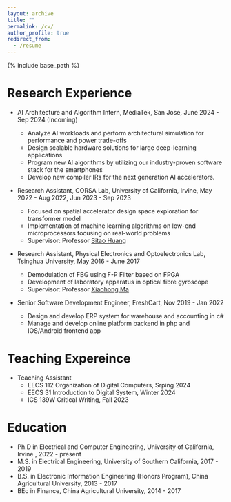```yaml
---
layout: archive
title: ""
permalink: /cv/
author_profile: true
redirect_from:
  - /resume
---
```


{% include base_path %}


Research Experience
======
* AI Architecture and Algorithm Intern, MediaTek, San Jose, June 2024 - Sep 2024 (Incoming)
  * Analyze AI workloads and perform architectural simulation for performance and power trade-offs
  * Design scalable hardware solutions for large deep-learning applications
  * Program new AI algorithms by utilizing our industry-proven software stack for the smartphones
  * Develop new compiler IRs for the next generation AI accelerators.

* Research Assistant, CORSA Lab, University of California, Irvine, May 2022 - Aug 2022, Jun 2023 - Sep 2023
  * Focused on spatial accelerator design space exploration for transformer model
  * Implementation of machine learning algorithms on low-end microprocessors focusing on real-world problems
  * Supervisor: Professor [Sitao Huang](https://sitaohuang.com/)

* Research Assistant, Physical Electronics and Optoelectronics Lab, Tsinghua University, May 2016 - June 2017
  * Demodulation of FBG using F-P Filter based on FPGA 
  * Development of laboratory apparatus in optical fibre gyroscope
  * Supervisor: Professor [Xiaohong Ma](http://web.ee.tsinghua.edu.cn/maxiaohong/en/index.htm)

* Senior Software Development Engineer, FreshCart, Nov 2019 - Jan 2022
  * Design and develop ERP system for warehouse and accounting in c#
  * Manage and develop online platform backend in php and IOS/Android frontend app

Teaching Expereince
======
* Teaching Assistant 
  * EECS 112 Organization of Digital Computers, Srping 2024
  * EECS 31 Introduction to Digital System, Winter 2024
  * ICS 139W Critical Writing, Fall 2023 

Education
======
* Ph.D in Electrical and Computer Engineering, University of California, Irvine , 2022 - present
* M.S. in Electrical Engineering, University of Southern California, 2017 - 2019
* B.S. in Electronic Information Engineering (Honors Program), China Agricultural University, 2013 - 2017
* BEc  in Finance, China Agricultural University, 2014 - 2017


<!--
Skills
======
* Skill 1
* Skill 2
  * Sub-skill 2.1
  * Sub-skill 2.2
  * Sub-skill 2.3
* Skill 3

Publications
======
  <ul>{% for post in site.publications %}
    {% include archive-single-cv.html %}
  {% endfor %}</ul>
  
Talks
======
  <ul>{% for post in site.talks %}
    {% include archive-single-talk-cv.html %}
  {% endfor %}</ul>
  
Teaching
======
  <ul>{% for post in site.teaching %}
    {% include archive-single-cv.html %}
  {% endfor %}</ul>
  
Service and leadership
======
* Currently signed in to 43 different slack teams
-->
